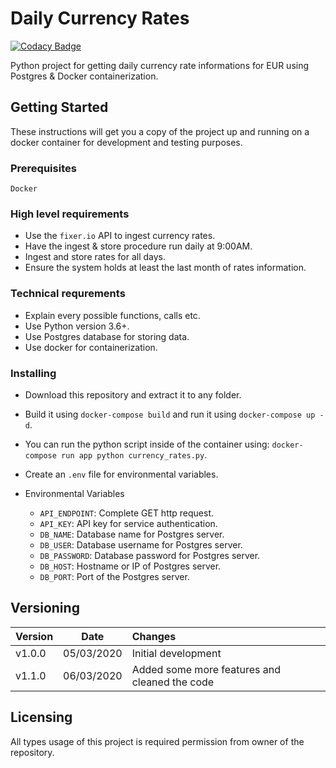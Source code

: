 # Daily Currency Rates

[![Codacy Badge](https://api.codacy.com/project/badge/Grade/e5c7140930924a0286ec56dcd7d3c867)](https://app.codacy.com/manual/metin_akin_bursa/currency-rates?utm_source=github.com&utm_medium=referral&utm_content=akinmetin/currency-rates&utm_campaign=Badge_Grade_Settings)

Python project for getting daily currency rate informations for EUR using Postgres & Docker containerization.

## Getting Started

These instructions will get you a copy of the project up and running on a docker container for development and testing purposes.

### Prerequisites

``Docker``

### High level requirements

*   Use the ``fixer.io`` API to ingest currency rates.
*   Have the ingest & store procedure run daily at 9:00AM.
*   Ingest and store rates for all days.
*   Ensure the system holds at least the last month of rates information.

### Technical requrements

*   Explain every possible functions, calls etc.
*   Use Python version 3.6+.
*   Use Postgres database for storing data.
*   Use docker for containerization.

### Installing

*   Download this repository and extract it to any folder.

*   Build it using ``docker-compose build`` and run it using ``docker-compose up -d``.

*   You can run the python script inside of the container using: ``docker-compose run app python currency_rates.py``.

*   Create an ``.env`` file for environmental variables.

*   Environmental Variables
    *   ``API_ENDPOINT``: Complete GET http request.
    *   ``API_KEY``: API key for service authentication.
    *   ``DB_NAME``: Database name for Postgres server.
    *   ``DB_USER``: Database username for Postgres server.
    *   ``DB_PASSWORD``: Database password for Postgres server.
    *   ``DB_HOST``: Hostname or IP of Postgres server.
    *   ``DB_PORT``: Port of the Postgres server.

## Versioning

| Version       | Date            | Changes                                       |
| ------------- |:---------------:|:--------------------------------------------- |
| v1.0.0        | 05/03/2020      | Initial development                           |
| v1.1.0        | 06/03/2020      | Added some more features and cleaned the code |

## Licensing

All types usage of this project is required permission from owner of the repository.